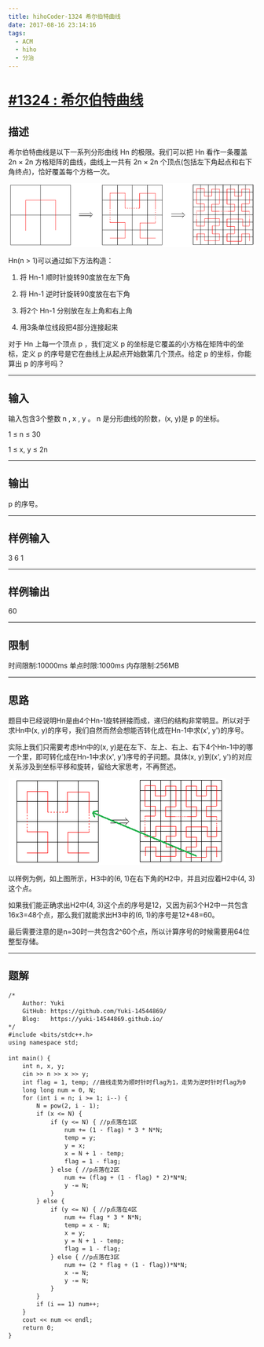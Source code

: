 ```yaml
---
title: hihoCoder-1324 希尔伯特曲线
date: 2017-08-16 23:14:16
tags:
  - ACM
  - hiho
  - 分治
---
```


# [#1324 : 希尔伯特曲线](http://hihocoder.com/problemset/problem/1324)
## 描述
希尔伯特曲线是以下一系列分形曲线 Hn 的极限。我们可以把 Hn 看作一条覆盖 2n × 2n 方格矩阵的曲线，曲线上一共有 2n × 2n 个顶点(包括左下角起点和右下角终点)，恰好覆盖每个方格一次。

![](/Img/2017/08/13/2017-08-13_23-42.png)

Hn(n > 1)可以通过如下方法构造：

1. 将 Hn-1 顺时针旋转90度放在左下角

2. 将 Hn-1 逆时针旋转90度放在右下角

3. 将2个 Hn-1 分别放在左上角和右上角

4. 用3条单位线段把4部分连接起来

对于 Hn 上每一个顶点 p ，我们定义 p 的坐标是它覆盖的小方格在矩阵中的坐标，定义 p 的序号是它在曲线上从起点开始数第几个顶点。给定 p 的坐标，你能算出 p 的序号吗？ 

---
## 输入
输入包含3个整数 n , x , y 。 n 是分形曲线的阶数，(x, y)是 p 的坐标。

1 ≤ n ≤ 30

1 ≤ x, y ≤ 2n

---
## 输出
p 的序号。

---

## 样例输入
3 6 1


---

## 样例输出
60

---

## 限制
时间限制:10000ms
单点时限:1000ms
内存限制:256MB

---
## 思路
题目中已经说明Hn是由4个Hn-1旋转拼接而成，递归的结构非常明显。所以对于求Hn中(x, y)的序号，我们自然而然会想能否转化成在Hn-1中求(x', y')的序号。

实际上我们只需要考虑Hn中的(x, y)是在左下、左上、右上、右下4个Hn-1中的哪一个里，即可转化成在Hn-1中求(x', y')序号的子问题。具体(x, y)到(x', y')的对应关系涉及到坐标平移和旋转，留给大家思考，不再赘述。

![](/Img/2017/08/16/2017-08-16_19-30.png)

以样例为例，如上图所示，H3中的(6, 1)在右下角的H2中，并且对应着H2中(4, 3)这个点。

如果我们能正确求出H2中(4, 3)这个点的序号是12，又因为前3个H2中一共包含16x3=48个点，那么我们就能求出H3中的(6, 1)的序号是12+48=60。

最后需要注意的是n=30时一共包含2^60个点，所以计算序号的时候需要用64位整型存储。

---
## 题解
```
/*
    Author: Yuki
    GitHub: https://github.com/Yuki-14544869/
    Blog:   https://yuki-14544869.github.io/
*/
#include <bits/stdc++.h>
using namespace std;

int main() {
    int n, x, y;
    cin >> n >> x >> y;
    int flag = 1, temp; //曲线走势为顺时针时flag为1，走势为逆时针时flag为0
    long long num = 0, N;
    for (int i = n; i >= 1; i--) {
        N = pow(2, i - 1);
        if (x <= N) {
            if (y <= N) { //p点落在1区
                num += (1 - flag) * 3 * N*N;
                temp = y;
                y = x;
                x = N + 1 - temp;
                flag = 1 - flag;
            } else { //p点落在2区
                num += (flag + (1 - flag) * 2)*N*N;
                y -= N;
            }
        } else {
            if (y <= N) { //p点落在4区
                num += flag * 3 * N*N;
                temp = x - N;
                x = y;
                y = N + 1 - temp;
                flag = 1 - flag;
            } else { //p点落在3区
                num += (2 * flag + (1 - flag))*N*N;
                x -= N;
                y -= N;
            }
        }
        if (i == 1) num++;
    }
    cout << num << endl;
    return 0;
}
```
